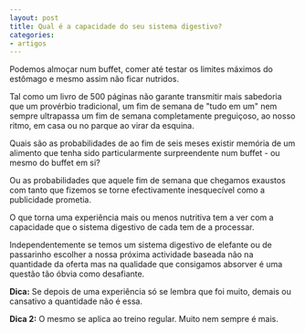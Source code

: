 ```yaml
---
layout: post
title: Qual é a capacidade do seu sistema digestivo?
categories:
- artigos
---
```


Podemos almoçar num buffet, comer até testar os limites máximos do estômago e mesmo assim não ficar nutridos.

Tal como um livro de 500 páginas não garante transmitir mais sabedoria que um provérbio tradicional, um fim de semana de "tudo em um" nem sempre ultrapassa um fim de semana completamente preguiçoso, ao nosso ritmo, em casa ou no parque ao virar da esquina. 

Quais são as probabilidades de ao fim de seis meses existir memória de um alimento que tenha sido particularmente surpreendente num buffet - ou mesmo do buffet em si?

Ou as probabilidades que aquele fim de semana que chegamos exaustos com tanto que fizemos se torne efectivamente inesquecível como a publicidade prometia.  

O que torna uma experiência mais ou menos nutritiva tem a ver com a capacidade que o sistema digestivo de cada tem de a processar.

Independentemente se temos um sistema digestivo de elefante ou de passarinho escolher a nossa próxima actividade baseada não na quantidade da oferta mas na qualidade que consigamos absorver é uma questão tão óbvia como desafiante.

**Dica:** Se depois de uma experiência só se lembra que foi muito, demais ou cansativo a quantidade não é essa. 

**Dica 2:** O mesmo se aplica ao treino regular. Muito nem sempre é mais.
